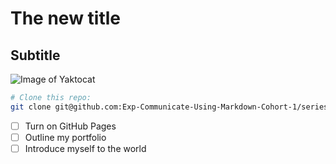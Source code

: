 # The new title
## Subtitle

![Image of Yaktocat](https://octodex.github.com/images/yaktocat.png)


```Bash
# Clone this repo:
git clone git@github.com:Exp-Communicate-Using-Markdown-Cohort-1/series-communicate-using-markdown-Marty42780.git 
```

- [ ] Turn on GitHub Pages
- [ ] Outline my portfolio
- [ ] Introduce myself to the world
